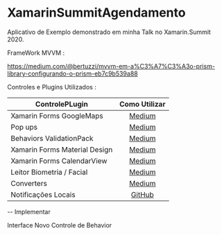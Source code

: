 # XamarinSummitAgendamento

Aplicativo de Exemplo demonstrado em minha Talk no Xamarin.Summit 2020.

FrameWork MVVM :

https://medium.com/@bertuzzi/mvvm-em-a%C3%A7%C3%A3o-prism-library-configurando-o-prism-eb7c9b539a88

Controles e Plugins Utilizados :

|ControlePLugin |Como Utilizar|
| ------------------- | :------------------: |
|Xamarin Forms GoogleMaps|[Medium](https://medium.com/@bertuzzi/o-x-do-xamarin-forms-mapas-mas-com-google-maps-d-e9b57071b4ec)|
|Pop ups|[Medium](https://medium.com/@bertuzzi/o-x-do-xamarin-forms-pop-ups-5cffa68ee3e)|
|Behaviors ValidationPack|[Medium](https://medium.com/@bertuzzi/meu-plugin-minha-vida-mascaras-e-valida%C3%A7%C3%B5es-b0544fece880)|
|Xamarin Forms Material Design|[Medium](https://medium.com/@bertuzzi/o-x-do-xamarin-forms-alterando-toda-interface-do-seu-app-xf-material-f1fd8dcb2e18)|
|Xamarin Forms CalendarView|[Medium](https://medium.com/@bertuzzi/o-x-do-xamarin-forms-calendar-view-b76a7fcf24e1)|
|Leitor Biometria / Facial|[Medium](https://medium.com/@bertuzzi/meu-plugin-minha-vida-leitor-biom%C3%A9trico-6a0266504e3d)|
|Converters|[Medium](https://medium.com/@bertuzzi/o-x-do-xamarin-forms-mascara-de-moeda-currency-converters-em-a%C3%A7%C3%A3o-769d9f0dc208)|
|Notificações Locais|[GitHub](https://github.com/thudugala/Plugin.LocalNotification)|

 
 -- Implementar
 
 Interface
 Novo Controle de Behavior



 
 
